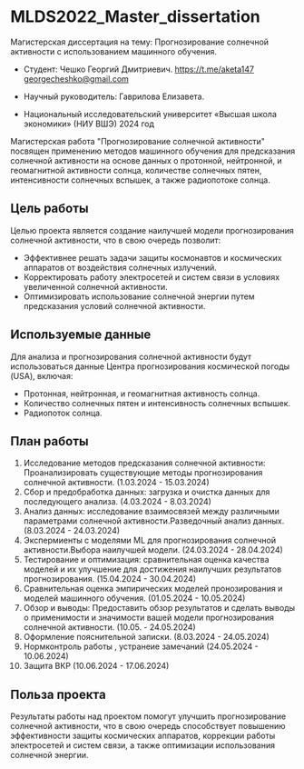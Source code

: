 # MLDS2022_Master_dissertation
Магистерская диссертация на тему: Прогнозирование солнечной активности с использованием машинного обучения.
- Студент: Чешко Георгий Дмитриевич. https://t.me/aketa147 georgecheshko@gmail.com
- Научный руководитель: Гаврилова Елизавета.

- Национальный исследовательский университет «Высшая школа экономики» (НИУ ВШЭ) 2024 год

Магистерская работа "Прогнозирование солнечной активности" посвящен применению методов машинного обучения для предсказания солнечной активности на основе данных о протонной, нейтронной, и геомагнитной активности солнца, количестве солнечных пятен, интенсивности солнечных вспышек, а также радиопотоке солнца.

## Цель работы
Целью проекта является создание наилучшей модели прогнозирования солнечной активности, что в свою очередь позволит:
- Эффективнее решать задачи защиты космонавтов и космических аппаратов от воздействия солнечных излучений.
- Корректировать работу электросетей и систем связи в условиях увеличенной солнечной активности.
- Оптимизировать использование солнечной энергии путем предсказания условий солнечной активности.

## Используемые данные
Для анализа и прогнозирования солнечной активности будут использоваться данные Центра прогнозирования космической погоды (USA), включая:
- Протонная, нейтронная, и геомагнитная активность солнца.
- Количество солнечных пятен и интенсивность солнечных вспышек.
- Радиопоток солнца.

## План работы
1. Исследование методов предсказания солнечной активности: Проанализировать существующие методы прогнозирования солнечной активности. (1.03.2024 - 15.03.2024)
2. Сбор и предобработка данных: загрузка и очистка данных для последующего анализа. (4.03.2024 - 8.03.2024)
3. Анализ данных: исследование взаимосвязей между различными параметрами солнечной активности.Разведочный анализ данных. (8.03.2024 - 24.03.2024)
4. Экспермиенты с моделями ML для прогнозирования солнечной активности.Выбора наилучшей модели. (24.03.2024 - 28.04.2024)
5. Тестирование и оптимизация: сравнительная оценка качества моделей и их улучшение для достижения наилучших результатов прогнозирования. (15.04.2024 - 30.04.2024)
6. Сравнительная оценка эмпирических моделей пронозирования и моделей машинного обучения. (01.05.2024 - 10.05.2024)
7. Обзор и выводы: Предоставить обзор результатов и сделать выводы о применимости и значимости вашей модели прогнозирования солнечной активности. (10.05. - 24.05.2024)
8. Оформление пояснительной записки. (8.03.2024 - 24.05.2024)
9. Нормконтроль работы , устранеие замечаний  (24.05.2024 - 10.06.2024)
10. Защита ВКР (10.06.2024 - 17.06.2024)


## Польза проекта
Результаты работы над проектом помогут улучшить прогнозирование солнечной активности, что в свою очередь способствует повышению эффективности защиты космических аппаратов, коррекции работы электросетей и систем связи, а также оптимизации использования солнечной энергии.
